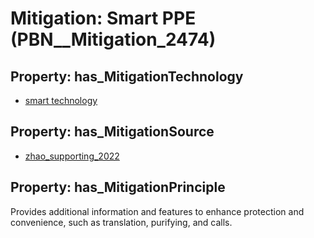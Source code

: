 # Mitigation: __Smart PPE__ (PBN__Mitigation_2474)

## Property: has_MitigationTechnology

* [smart technology](../Technology/PBN__Technology_4518)

## Property: has_MitigationSource

* [zhao_supporting_2022](../Article/PBN__Article_266)

## Property: has_MitigationPrinciple

Provides additional information and features to enhance protection and convenience, such as translation, purifying, and calls.

